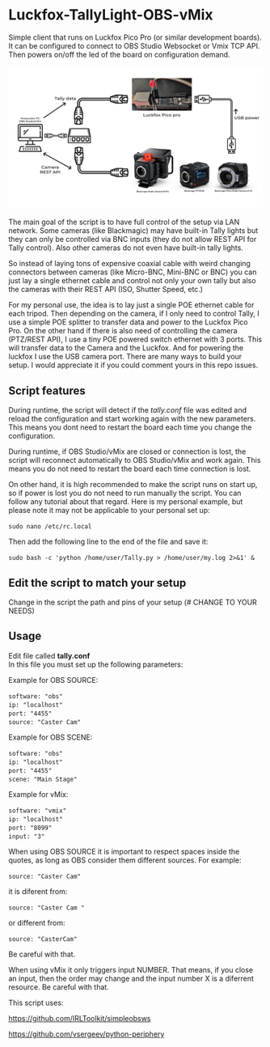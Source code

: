 # Luckfox-TallyLight-OBS-vMix
Simple client that runs on Luckfox Pico Pro (or similar development boards). It can be configured to connect to OBS Studio Websocket or Vmix TCP API. Then powers on/off the led of the board on configuration demand.

![Example setup](https://raw.githubusercontent.com/DhSufi/Luckfox-TallyLight-OBS-vMix/main/TallyLuckfox.png)

The main goal of the script is to have full control of the setup via LAN network. Some cameras (like Blackmagic) may have built-in Tally lights but they can only be controlled via BNC inputs (they do not allow REST API for Tally control). Also other cameras do not even have built-in tally lights.  

So instead of laying tons of expensive coaxial cable with weird changing connectors between cameras (like Micro-BNC, Mini-BNC or BNC) you can just lay a single ethernet cable and control not only your own tally but also the cameras with their REST API (ISO, Shutter Speed, etc.)  

For my personal use, the idea is to lay just a single POE ethernet cable for each tripod. Then depending on the camera, if I only need to control Tally, I use a simple POE splitter to transfer data and power to the Luckfox Pico Pro. On the other hand if there is also need of controlling the camera (PTZ/REST API), I use a tiny POE powered switch ethernet with 3 ports. This will transfer data to the Camera and the Luckfox. And for powering the luckfox I use the USB camera port. There are many ways to build your setup. I would appreciate it if you could comment yours in this repo issues.

## Script features

During runtime, the script will detect if the *tally.conf* file was edited and reload the configuration and start working again with the new parameters. This means you dont need to restart the board each time you change the configuration.  

During runtime, if OBS Studio/vMix are closed or connection is lost, the script will reconnect automatically to OBS Studio/vMix and work again. This means you do not need to restart the board each time connection is lost.

On other hand, it is high recommended to make the script runs on start up, so if power is lost you do not need to run manually the script. You can follow any tutorial about that regard.
Here is my personal example, but please note it may not be applicable to your personal set up:

`sudo nano /etc/rc.local`

Then add the following line to the end of the file and save it:

`sudo bash -c 'python /home/user/Tally.py > /home/user/my.log 2>&1' &`






## Edit the script to match your setup
Change in the script the path and pins of your setup (# CHANGE TO YOUR NEEDS)

## Usage
Edit file called **tally.conf**  
In this file you must set up the following parameters:

Example for OBS SOURCE:

`software: "obs"`  
`ip: "localhost"`  
`port: "4455"`  
`source: "Caster Cam"`  

Example for OBS SCENE:

`software: "obs"`  
`ip: "localhost"`  
`port: "4455"`  
`scene: "Main Stage"`  

Example for vMix:  

`software: "vmix"`  
`ip: "localhost"`  
`port: "8099"`  
`input: "3"` 

When using OBS SOURCE it is important to respect spaces inside the quotes, as long as OBS consider them different sources. For example:

`source: "Caster Cam"`

it is diferent from:

`source: "Caster Cam "`

or different from:

`source: "CasterCam"`

Be careful with that.


When using vMix it only triggers input NUMBER. That means, if you close an input, then the order may change and the input number X is a diferrent resource. Be careful with that.


This script uses:

https://github.com/IRLToolkit/simpleobsws  

https://github.com/vsergeev/python-periphery




